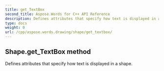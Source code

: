 ```yaml
---
title: get_TextBox
second_title: Aspose.Words for C++ API Reference
description: Defines attributes that specify how text is displayed in a shape. 
type: docs
weight: 0
url: /cpp/aspose.words.drawing/shape/get_textbox/
---
```

## Shape.get_TextBox method


Defines attributes that specify how text is displayed in a shape.


